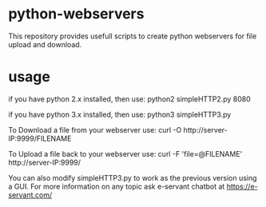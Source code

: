 # python-webservers
This repository provides usefull scripts to create python webservers for file upload and download.

# usage
if you have python 2.x installed, then use:
python2 simpleHTTP2.py 8080

if you have python 3.x installed, then use:
python3 simpleHTTP3.py

To Download a file from your webserver use: 
curl -O http://server-IP:9999/FILENAME

To Upload a file back to your webserver use: 
curl -F 'file=@FILENAME' http://server-IP:9999/

You can also modify simpleHTTP3.py to work as the previous version using a GUI.
For more information on any topic ask e-servant chatbot at https://e-servant.com/
